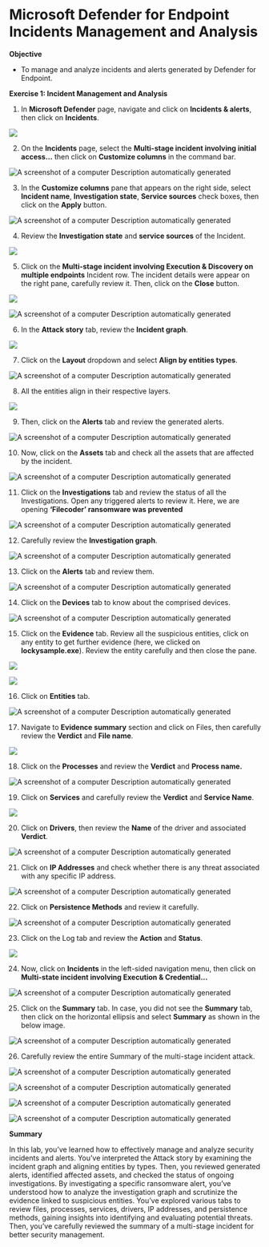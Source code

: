 # Microsoft Defender for Endpoint Incidents Management and Analysis

**Objective**

- To manage and analyze incidents and alerts generated by Defender for
  Endpoint.

**Exercise 1: Incident Management and Analysis**

1.  In **Microsoft Defender** page, navigate and click on **Incidents &
    alerts**, then click on **Incidents**.

![](./media/image1.png)

2.  On the **Incidents** page, select the **Multi-stage incident
    involving initial access…** then click on **Customize columns** in
    the command bar.

![A screenshot of a computer Description automatically
generated](./media/image2.png)

3.  In the **Customize columns** pane that appears on the right side,
    select **Incident name**, **Investigation state**, **Service
    sources** check boxes, then click on the **Apply** button.

![A screenshot of a computer Description automatically
generated](./media/image3.png)

4.  Review the **Investigation state** and **service sources** of the
    Incident.

![](./media/image4.png)

5.  Click on the **Multi-stage incident involving Execution & Discovery
    on multiple endpoints** Incident row. The incident details were
    appear on the right pane, carefully review it. Then, click on the
    **Close** button.

![](./media/image5.png)

![A screenshot of a computer Description automatically
generated](./media/image6.png)

6.  In the **Attack story** tab, review the **Incident graph**.

![](./media/image7.png)

7.  Click on the **Layout** dropdown and select **Align by entities
    types**.

![A screenshot of a computer Description automatically
generated](./media/image8.png)

8.  All the entities align in their respective layers.

![](./media/image9.png)

9.  Then, click on the **Alerts** tab and review the generated alerts.

![A screenshot of a computer Description automatically
generated](./media/image10.png)

10. Now, click on the **Assets** tab and check all the assets that are
    affected by the incident.

![A screenshot of a computer Description automatically
generated](./media/image11.png)

11. Click on the **Investigations** tab and review the status of all the
    Investigations. Open any triggered alerts to review it. Here, we are
    opening **‘Filecoder’ ransomware was prevented**

![A screenshot of a computer Description automatically
generated](./media/image12.png)

12. Carefully review the **Investigation graph**.

![A screenshot of a computer Description automatically
generated](./media/image13.png)

13. Click on the **Alerts** tab and review them.

![A screenshot of a computer Description automatically
generated](./media/image14.png)

14. Click on the **Devices** tab to know about the comprised devices.

![A screenshot of a computer Description automatically
generated](./media/image15.png)

15. Click on the **Evidence** tab. Review all the suspicious entities,
    click on any entity to get further evidence (here, we clicked on
    **lockysample.exe**). Review the entity carefully and then close the
    pane.

![](./media/image16.png)

![](./media/image17.png)

16. Click on **Entities** tab.

![A screenshot of a computer Description automatically
generated](./media/image18.png)

17. Navigate to **Evidence summary** section and click on Files, then
    carefully review the **Verdict** and **File name**.

![](./media/image19.png)

18. Click on the **Processes** and review the **Verdict** and **Process
    name.**

![A screenshot of a computer Description automatically
generated](./media/image20.png)

19. Click on **Services** and carefully review the **Verdict** and
    **Service Name**.

![](./media/image21.png)

20. Click on **Drivers**, then review the **Name** of the driver and
    associated **Verdict**.

![A screenshot of a computer Description automatically
generated](./media/image22.png)

21. Click on **IP Addresses** and check whether there is any threat
    associated with any specific IP address.

![A screenshot of a computer Description automatically
generated](./media/image23.png)

22. Click on **Persistence Methods** and review it carefully.

![A screenshot of a computer Description automatically
generated](./media/image24.png)

23. Click on the Log tab and review the **Action** and **Status**.

![](./media/image25.png)

24. Now, click on **Incidents** in the left-sided navigation menu, then
    click on **Multi-state incident involving Execution & Credential…**

![A screenshot of a computer Description automatically
generated](./media/image26.png)

25. Click on the **Summary** tab. In case, you did not see the
    **Summary** tab, then click on the horizontal ellipsis and select
    **Summary** as shown in the below image.

![A screenshot of a computer Description automatically
generated](./media/image27.png)

26. Carefully review the entire Summary of the multi-stage incident
    attack.

![A screenshot of a computer Description automatically
generated](./media/image28.png)

![A screenshot of a computer Description automatically
generated](./media/image29.png)

![A screenshot of a computer Description automatically
generated](./media/image30.png)

![A screenshot of a computer Description automatically
generated](./media/image31.png)

**Summary**

In this lab, you’ve learned how to effectively manage and analyze
security incidents and alerts. You’ve interpreted the Attack story by
examining the incident graph and aligning entities by types. Then, you
reviewed generated alerts, identified affected assets, and checked the
status of ongoing investigations. By investigating a specific ransomware
alert, you’ve understood how to analyze the investigation graph and
scrutinize the evidence linked to suspicious entities. You’ve explored
various tabs to review files, processes, services, drivers, IP
addresses, and persistence methods, gaining insights into identifying
and evaluating potential threats. Then, you’ve carefully reviewed the
summary of a multi-stage incident for better security management.
